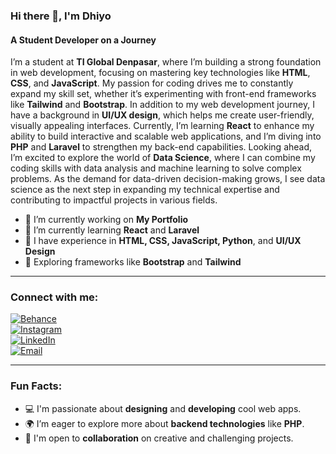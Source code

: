 ### Hi there 👋, I'm Dhiyo
#### A Student Developer on a Journey

I’m a student at **TI Global Denpasar**, where I’m building a strong foundation in web development, focusing on mastering key technologies like **HTML**, **CSS**, and **JavaScript**. My passion for coding drives me to constantly expand my skill set, whether it’s experimenting with front-end frameworks like **Tailwind** and **Bootstrap**. 
In addition to my web development journey, I have a background in **UI/UX design**, which helps me create user-friendly, visually appealing interfaces. 
Currently, I’m learning **React** to enhance my ability to build interactive and scalable web applications, and I’m diving into **PHP** and **Laravel** to strengthen my back-end capabilities.
Looking ahead, I’m excited to explore the world of **Data Science**, where I can combine my coding skills with data analysis and machine learning to solve complex problems. As the demand for data-driven decision-making grows, I see data science as the next step in expanding my technical expertise and contributing to impactful projects in various fields.



- 🔭 I’m currently working on **My Portfolio**
- 🌱 I’m currently learning **React** and **Laravel**
- 💼 I have experience in **HTML, CSS, JavaScript, Python**, and **UI/UX Design**
- 🚀 Exploring frameworks like **Bootstrap** and **Tailwind**

---

### Connect with me:
[![Behance](https://img.shields.io/badge/Behance-0057ff?style=for-the-badge&logo=behance&logoColor=white)](https://www.behance.net/dhiyolawe)  
[![Instagram](https://img.shields.io/badge/Instagram-e1306c?style=for-the-badge&logo=instagram&logoColor=white)](https://www.instagram.com/dhios.ntz)  
[![LinkedIn](https://img.shields.io/badge/LinkedIn-0a66c2?style=for-the-badge&logo=linkedin&logoColor=white)](https://www.linkedin.com/in/dhiyo-wikantara-3172672ab)  
[![Email](https://img.shields.io/badge/Email-d14836?style=for-the-badge&logo=gmail&logoColor=white)](mailto:dhiyolawe@gmail.com)

---

### Fun Facts:
- 💻 I'm passionate about **designing** and **developing** cool web apps.
- 🌍 I’m eager to explore more about **backend technologies** like **PHP**.
- 🤝 I'm open to **collaboration** on creative and challenging projects.

